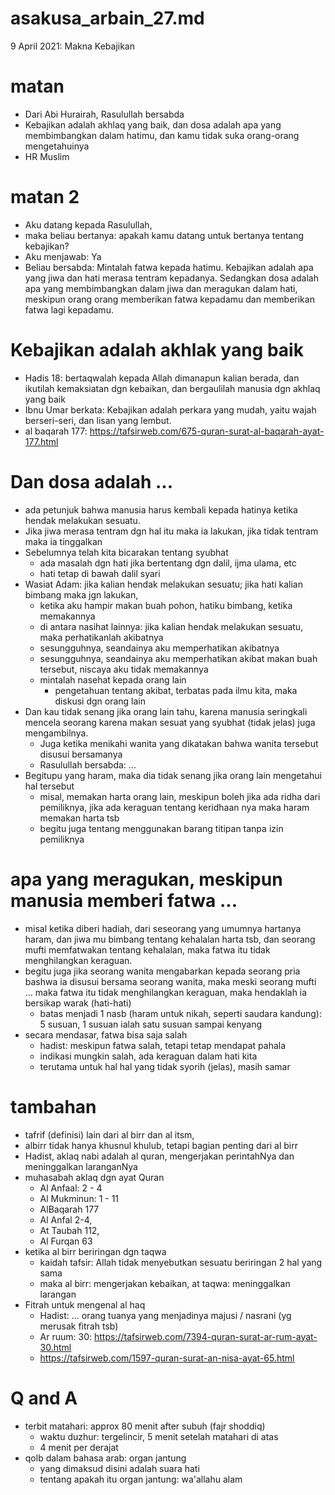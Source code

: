 # asakusa_arbain_27.md
9 April 2021: Makna Kebajikan

# matan
* Dari Abi Hurairah, Rasulullah bersabda
* Kebajikan adalah akhlaq yang baik, dan dosa adalah apa yang membimbangkan dalam hatimu,
  dan kamu tidak suka orang-orang mengetahuinya
* HR Muslim

# matan 2
* Aku datang kepada Rasulullah, 
* maka beliau bertanya: apakah kamu datang untuk bertanya tentang kebajikan?
* Aku menjawab: Ya
* Beliau bersabda: Mintalah fatwa kepada hatimu.
  Kebajikan adalah apa yang jiwa dan hati merasa tentram kepadanya.
  Sedangkan dosa adalah apa yang membimbangkan dalam jiwa dan meragukan dalam hati,
  meskipun orang orang memberikan fatwa kepadamu dan memberikan fatwa lagi kepadamu.
  
# Kebajikan adalah akhlak yang baik
* Hadis 18: bertaqwalah kepada Allah dimanapun kalian berada, dan ikutilah kemaksiatan dgn
  kebaikan, dan bergaulilah manusia dgn akhlaq yang baik
* Ibnu Umar berkata: Kebajikan adalah perkara yang mudah, yaitu wajah berseri-seri, dan lisan
  yang lembut.
* al baqarah 177: https://tafsirweb.com/675-quran-surat-al-baqarah-ayat-177.html

# Dan dosa adalah ...
* ada petunjuk bahwa manusia harus kembali kepada hatinya ketika hendak melakukan sesuatu.
* Jika jiwa merasa tentram dgn hal itu maka ia lakukan, jika tidak tentram maka ia tinggalkan
* Sebelumnya telah kita bicarakan tentang syubhat 
  * ada masalah dgn hati jika bertentang dgn dalil, ijma ulama, etc
  * hati tetap di bawah dalil syari
* Wasiat Adam: jika kalian hendak melakukan sesuatu; jika hati kalian bimbang maka jgn lakukan,
  * ketika aku hampir makan buah pohon, hatiku bimbang, ketika memakannya
  * di antara nasihat lainnya: jika kalian hendak melakukan sesuatu, maka perhatikanlah akibatnya
  * sesungguhnya, seandainya aku memperhatikan akibatnya
  * sesungguhnya, seandainya aku memperhatikan akibat makan buah tersebut, 
    niscaya aku tidak memakannya
  * mintalah nasehat kepada orang lain
    * pengetahuan tentang akibat, terbatas pada ilmu kita, maka diskusi dgn orang lain
* Dan kau tidak senang jika orang lain tahu, karena manusia seringkali mencela seorang karena
  makan sesuat yang syubhat (tidak jelas) juga mengambilnya.
  * Juga ketika menikahi wanita yang dikatakan bahwa wanita tersebut disusui bersamanya
  * Rasulullah bersabda: ...
* Begitupu yang haram, maka dia tidak senang jika orang lain mengetahui hal tersebut
  * misal, memakan harta orang lain, meskipun boleh jika ada ridha dari pemiliknya,
    jika ada keraguan tentang keridhaan nya maka haram memakan harta tsb
  * begitu juga tentang menggunakan barang titipan tanpa izin pemiliknya

# apa yang meragukan, meskipun manusia memberi fatwa ...
* misal ketika diberi hadiah, dari seseorang yang umumnya hartanya haram, dan jiwa mu bimbang
  tentang kehalalan harta tsb, dan seorang mufti memfatwakan tentang kehalalan, maka fatwa itu
  tidak menghilangkan keraguan. 
* begitu juga jika seorang wanita mengabarkan kepada seorang pria bashwa ia disusui bersama
  seorang wanita, maka meski seorang mufti ... maka fatwa itu tidak menghilangkan keraguan,
  maka hendaklah ia bersikap warak (hati-hati)
  * batas menjadi 1 nasb (haram untuk nikah, seperti saudara kandung):
    5 susuan, 1 susuan ialah satu susuan sampai kenyang
* secara mendasar, fatwa bisa saja salah
  * hadist: meskipun fatwa salah, tetapi tetap mendapat pahala
  * indikasi mungkin salah, ada keraguan dalam hati kita
  * terutama untuk hal hal yang tidak syorih (jelas), masih samar

# tambahan
* tafrif (definisi) lain dari al birr dan al itsm, 
* albirr tidak hanya khusnul khulub, tetapi bagian penting dari al birr
* Hadist, aklaq nabi adalah al quran, mengerjakan perintahNya dan meninggalkan laranganNya
* muhasabah aklaq dgn ayat Quran
  * Al Anfaal: 2 - 4
  * Al Mukminun: 1 - 11
  * AlBaqarah 177
  * Al Anfal 2-4, 
  * At Taubah 112,  
  * Al Furqan 63 
* ketika al birr beriringan dgn taqwa
  * kaidah tafsir: Allah tidak menyebutkan sesuatu beriringan 2 hal yang sama
  * maka al birr: mengerjakan kebaikan, at taqwa: meninggalkan larangan
* Fitrah untuk mengenal al haq
  * Hadist: ... orang tuanya yang menjadinya majusi / nasrani (yg merusak fitrah tsb)
  * Ar ruum: 30: https://tafsirweb.com/7394-quran-surat-ar-rum-ayat-30.html
  * https://tafsirweb.com/1597-quran-surat-an-nisa-ayat-65.html

# Q and A
* terbit matahari: approx 80 menit after subuh (fajr shoddiq)
  * waktu duzhur: tergelincir, 5 menit setelah matahari di atas
  * 4 menit per derajat
* qolb dalam bahasa arab: organ jantung
  * yang dimaksud disini adalah suara hati
  * tentang apakah itu organ jantung: wa'allahu alam
